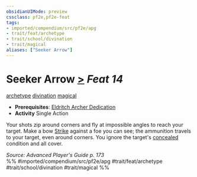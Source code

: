 ```yaml
---
obsidianUIMode: preview
cssclass: pf2e,pf2e-feat
tags:
- imported/compendium/src/pf2e/apg
- trait/feat/archetype
- trait/school/divination
- trait/magical
aliases: ["Seeker Arrow"]
---
```

# Seeker Arrow  [>](chapter-9-playing-the-game.md#Actions "Single Action") *Feat 14*  
[archetype](archetype.md)  [divination](divination.md)  [magical](magical.md)  

- **Prerequisites**: [Eldritch Archer Dedication](eldritch-archer-dedication-apg.md)
- **Activity** Single Action

Your shots zip around corners and fly at impossible angles to reach your target. Make a bow [Strike](strike.md) against a foe you can see; the ammunition travels to your target, even around corners. You ignore the target's [concealed](conditions.md#Concealed) condition and all cover.

*Source: Advanced Player's Guide p. 173*  
%% #imported/compendium/src/pf2e/apg #trait/feat/archetype #trait/school/divination #trait/magical %%
